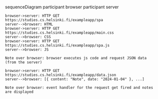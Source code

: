 sequenceDiagram
participant browser
participant server

    browser->server: HTTP GET https://studies.cs.helsinki.fi/exampleapp/spa
    server-->browser: HTML
    browser->server: HTTP GET https://studies.cs.helsinki.fi/exampleapp/main.css
    server-->browser: CSS
    browser->server: HTTP GET https://studies.cs.helsinki.fi/exampleapp/spa.js
    server-->browser: JS

    Note over browser: browser executes js code and request JSON data (from the server)

    browser->server: HTTP GET https://studies.cs.helsinki.fi/exampleapp/data.json
    server-->browser: [{ content: "Note", date: "2024-01-04" }, ...]

    Note over browser: event handler for the request get fired and notes are displayed
